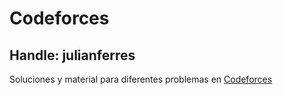 # Codeforces

## Handle: julianferres
Soluciones y material para diferentes problemas en [Codeforces](codeforces.com)


